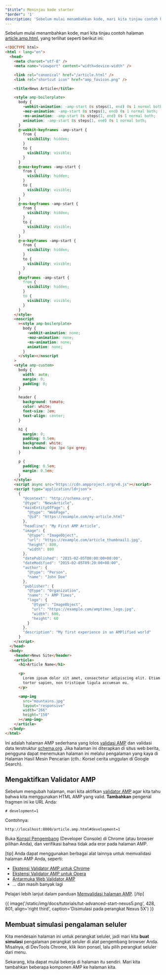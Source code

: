 ```yaml
---
"$title": Meninjau kode starter
"$order": '1'
description: 'Sebelum mulai menambahkan kode, mari kita tinjau contoh halaman '
---
```


Sebelum mulai menambahkan kode, mari kita tinjau contoh halaman [article.amp.html](https://github.com/googlecodelabs/accelerated-mobile-pages-advanced/blob/master/article.amp.html), yang terlihat seperti berikut ini:

```html
<!DOCTYPE html>
<html ⚡ lang="en">
  <head>
    <meta charset="utf-8" />
    <meta name="viewport" content="width=device-width" />

    <link rel="canonical" href="/article.html" />
    <link rel="shortcut icon" href="amp_favicon.png" />

    <title>News Article</title>

    <style amp-boilerplate>
      body {
        -webkit-animation: -amp-start 8s steps(1, end) 0s 1 normal both;
        -moz-animation: -amp-start 8s steps(1, end) 0s 1 normal both;
        -ms-animation: -amp-start 8s steps(1, end) 0s 1 normal both;
        animation: -amp-start 8s steps(1, end) 0s 1 normal both;
      }
      @-webkit-keyframes -amp-start {
        from {
          visibility: hidden;
        }
        to {
          visibility: visible;
        }
      }
      @-moz-keyframes -amp-start {
        from {
          visibility: hidden;
        }
        to {
          visibility: visible;
        }
      }
      @-ms-keyframes -amp-start {
        from {
          visibility: hidden;
        }
        to {
          visibility: visible;
        }
      }
      @-o-keyframes -amp-start {
        from {
          visibility: hidden;
        }
        to {
          visibility: visible;
        }
      }
      @keyframes -amp-start {
        from {
          visibility: hidden;
        }
        to {
          visibility: visible;
        }
      }
    </style>
    <noscript
      ><style amp-boilerplate>
        body {
          -webkit-animation: none;
          -moz-animation: none;
          -ms-animation: none;
          animation: none;
        }
      </style></noscript
    >
    <style amp-custom>
      body {
        width: auto;
        margin: 0;
        padding: 0;
      }

      header {
        background: tomato;
        color: white;
        font-size: 2em;
        text-align: center;
      }

      h1 {
        margin: 0;
        padding: 0.5em;
        background: white;
        box-shadow: 0px 3px 5px grey;
      }

      p {
        padding: 0.5em;
        margin: 0.5em;
      }
    </style>
    <script async src="https://cdn.ampproject.org/v0.js"></script>
    <script type="application/ld+json">
      {
        "@context": "http://schema.org",
        "@type": "NewsArticle",
        "mainEntityOfPage": {
          "@type": "WebPage",
          "@id": "https://example.com/my-article.html"
        },
        "headline": "My First AMP Article",
        "image": {
          "@type": "ImageObject",
          "url": "https://example.com/article_thumbnail1.jpg",
          "height": 800,
          "width": 800
        },
        "datePublished": "2015-02-05T08:00:00+08:00",
        "dateModified": "2015-02-05T09:20:00+08:00",
        "author": {
          "@type": "Person",
          "name": "John Doe"
        },
        "publisher": {
          "@type": "Organization",
          "name": "⚡ AMP Times",
          "logo": {
            "@type": "ImageObject",
            "url": "https://example.com/amptimes_logo.jpg",
            "width": 600,
            "height": 60
          }
        },
        "description": "My first experience in an AMPlified world"
      }
    </script>
  </head>
  <body>
    <header>News Site</header>
    <article>
      <h1>Article Name</h1>

      <p>
        Lorem ipsum dolor sit amet, consectetur adipiscing elit. Etiam egestas
        tortor sapien, non tristique ligula accumsan eu.
      </p>

      <amp-img
        src="mountains.jpg"
        layout="responsive"
        width="266"
        height="150"
      ></amp-img>
    </article>
  </body>
</html>
```

Ini adalah halaman AMP sederhana yang lolos [validasi AMP](../../../../documentation/guides-and-tutorials/learn/validation-workflow/validate_amp.md) dan validasi data terstruktur [schema.org](http://schema.org/). Jika halaman ini diterapkan di situs web berita, pengguna dapat menemukan halaman ini melalui pengalaman yang kaya di Halaman Hasil Mesin Pencarian (cth.: Korsel cerita unggulan di Google Search).

## Mengaktifkan Validator AMP

Sebelum mengubah halaman, mari kita aktifkan [validator AMP](../../../../documentation/guides-and-tutorials/learn/validation-workflow/validate_amp.md) agar kita tahu bahwa kita menggunakan HTML AMP yang valid. **Tambahkan** pengenal fragmen ini ke URL Anda:

```text
# development=1

```

Contohnya:

```text
http://localhost:8000/article.amp.html#development=1
```

Buka [Konsol Pengembang](https://developer.chrome.com/devtools/docs/console) (Developer Console) di Chrome (atau browser pilihan Anda), dan verifikasi bahwa tidak ada eror pada halaman AMP.

[tip] Anda dapat menggunakan berbagai alat lainnya untuk memvalidasi halaman AMP Anda, seperti:

- [Ekstensi Validator AMP untuk Chrome](https://chrome.google.com/webstore/detail/amp-validator/nmoffdblmcmgeicmolmhobpoocbbmknc)
- [Ekstensi Validator AMP untuk Opera](https://addons.opera.com/en-gb/extensions/details/amp-validator/)
- [Antarmuka Web Validator AMP](https://validator.ampproject.org/)
- ... dan masih banyak lagi

Pelajari lebih lanjut dalam panduan [Memvalidasi halaman AMP](../../../../documentation/guides-and-tutorials/learn/validation-workflow/validate_amp.md). [/tip]

{{ image('/static/img/docs/tutorials/tut-advanced-start-nexus5.png', 428, 801, align='right third', caption='Disimulasi pada perangkat Nexus 5X') }}

## Membuat simulasi pengalaman seluler

Kita mendesain halaman ini untuk perangkat seluler, jadi mari kita **buat simulasi** pengalaman perangkat seluler di alat pengembang browser Anda. Misalnya, di DevTools Chrome, klik ikon ponsel, lalu pilih perangkat seluler dari menu.

Sekarang, kita dapat mulai bekerja di halaman itu sendiri. Mari kita tambahkan beberapa komponen AMP ke halaman kita.
